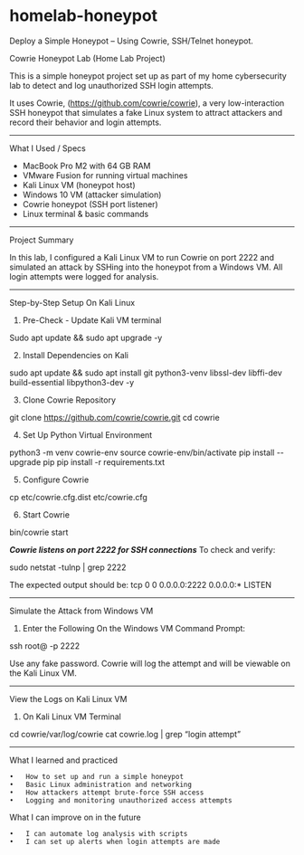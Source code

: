 # homelab-honeypot
Deploy a Simple Honeypot – Using Cowrie, SSH/Telnet honeypot.

Cowrie Honeypot Lab (Home Lab Project)

This is a simple honeypot project set up as part of my home cybersecurity lab to detect and log unauthorized SSH login attempts.

It uses Cowrie, (https://github.com/cowrie/cowrie), a very low-interaction SSH honeypot that simulates a fake Linux system to attract attackers and record their behavior and login attempts.


---


What I Used / Specs

- MacBook Pro M2 with 64 GB RAM
- VMware Fusion for running virtual machines
- Kali Linux VM (honeypot host)
- Windows 10 VM (attacker simulation)
- Cowrie honeypot (SSH port listener)
- Linux terminal & basic commands


---


Project Summary

In this lab, I configured a Kali Linux VM to run Cowrie on port 2222 and simulated an attack by SSHing into the honeypot from a Windows VM. All login attempts were logged for analysis.


---


Step-by-Step Setup On Kali Linux

1. Pre-Check - Update Kali VM terminal

Sudo apt update && sudo apt upgrade -y


2. Install Dependencies on Kali

sudo apt update && sudo apt install git python3-venv libssl-dev libffi-dev build-essential libpython3-dev -y


3. Clone Cowrie Repository

git clone https://github.com/cowrie/cowrie.git
cd cowrie


4. Set Up Python Virtual Environment

python3 -m venv cowrie-env
source cowrie-env/bin/activate
pip install --upgrade pip
pip install -r requirements.txt


5. Configure Cowrie

cp etc/cowrie.cfg.dist etc/cowrie.cfg


6. Start Cowrie

bin/cowrie start


***Cowrie listens on port 2222 for SSH connections***
To check and verify:

sudo netstat -tulnp | grep 2222

The expected output should be:
tcp 0	0	0.0.0.0:2222	0.0.0.0:* LISTEN


---


Simulate the Attack from Windows VM

1. Enter the Following On the Windows VM Command Prompt:

ssh root@<KALI IP ADDRESS> -p 2222

Use any fake password. Cowrie will log the attempt and will be viewable on the Kali Linux VM.


---


View the Logs on Kali Linux VM

1. On Kali Linux VM Terminal

cd cowrie/var/log/cowrie
cat cowrie.log | grep “login attempt”


---


What I learned and practiced

	•	How to set up and run a simple honeypot
	•	Basic Linux administration and networking
	•	How attackers attempt brute-force SSH access
	•	Logging and monitoring unauthorized access attempts

What I can improve on in the future

	•	I can automate log analysis with scripts
	•	I can set up alerts when login attempts are made





